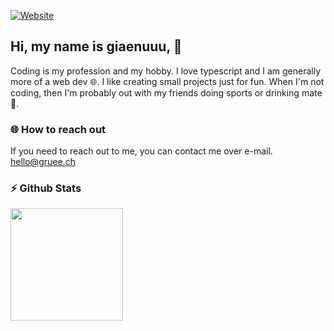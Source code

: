 [![Website](https://img.shields.io/website?label=giaenuuu.dev&style=for-the-badge&url=https%3A%2F%2Fgiaenuuu.dev)](https://giaenuuu.dev/)

## Hi, my name is giaenuuu, 👋

Coding is my profession and my hobby. I love typescript and I am generally more of a web dev 🌐. I like creating small projects just for fun. When I'm not coding, then I'm probably out with my friends doing sports or drinking mate 🍵. 

### 🌐 How to reach out

If you need to reach out to me, you can contact me over e-mail. [hello@gruee.ch](mailto:hello@gruee.ch)

### ⚡ Github Stats
 
<img height="180em" src="https://github-readme-stats.vercel.app/api?username=giaenuuu&show_icons=true&theme=light&count_private=true)](https://github.com/xgiaenuuu/)">





